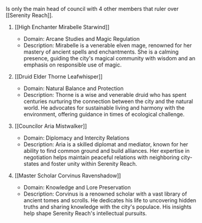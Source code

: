 Is only the main head of council with 4 other members that ruler over [[Serenity Reach]].

1. [[High Enchanter Mirabelle Starwind]]
    
    - Domain: Arcane Studies and Magic Regulation
    - Description: Mirabelle is a venerable elven mage, renowned for her mastery of ancient spells and enchantments. She is a calming presence, guiding the city's magical community with wisdom and an emphasis on responsible use of magic.
2. [[Druid Elder Thorne Leafwhisper]]
    
    - Domain: Natural Balance and Protection
    - Description: Thorne is a wise and venerable druid who has spent centuries nurturing the connection between the city and the natural world. He advocates for sustainable living and harmony with the environment, offering guidance in times of ecological challenge.
3. [[Councilor Aria Mistwalker]]
    
    - Domain: Diplomacy and Intercity Relations
    - Description: Aria is a skilled diplomat and mediator, known for her ability to find common ground and build alliances. Her expertise in negotiation helps maintain peaceful relations with neighboring city-states and foster unity within Serenity Reach.
4. [[Master Scholar Corvinus Ravenshadow]]
    
    - Domain: Knowledge and Lore Preservation
    - Description: Corvinus is a renowned scholar with a vast library of ancient tomes and scrolls. He dedicates his life to uncovering hidden truths and sharing knowledge with the city's populace. His insights help shape Serenity Reach's intellectual pursuits.